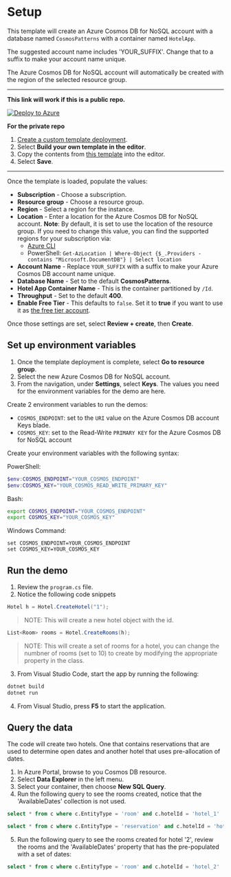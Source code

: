 # Setup

This template will create an Azure Cosmos DB for NoSQL account with a database named `CosmosPatterns` with a container named `HotelApp`.

The suggested account name includes 'YOUR_SUFFIX'. Change that to a suffix to make your account name unique.

The Azure Cosmos DB for NoSQL account will automatically be created with the region of the selected resource group.

---

**This link will work if this is a public repo.**

[![Deploy to Azure](https://aka.ms/deploytoazurebutton)](https://portal.azure.com/#create/Microsoft.Template/uri/https%3A%2F%2Fraw.githubusercontent.com%2Fsolliancenet%2Fcosmos-db-nosql-modeling%2Fmain%2FCosmos_Patterns_Preallocation%2Fsetup%2Fazuredeploy.json)

**For the private repo**

1. [Create a custom template deployment](https://portal.azure.com/#create/Microsoft.Template/).
2. Select **Build your own template in the editor**.
3. Copy the contents from [this template](azuredeploy.json) into the editor.
4. Select **Save**.

---

Once the template is loaded, populate the values:

- **Subscription** - Choose a subscription.
- **Resource group** - Choose a resource group.
- **Region** - Select a region for the instance.
- **Location** - Enter a location for the Azure Cosmos DB for NoSQL account. **Note**: By default, it is set to use the location of the resource group. If you need to change this value, you can find the supported regions for your subscription via:
  - [Azure CLI](https://learn.microsoft.com/cli/azure/account?view=azure-cli-latest#az-account-list-locations)
  - PowerShell: `Get-AzLocation | Where-Object {$_.Providers -contains "Microsoft.DocumentDB"} | Select location`
- **Account Name** - Replace `YOUR_SUFFIX` with a suffix to make your Azure Cosmos DB account name unique.
- **Database Name** - Set to the default **CosmosPatterns**.
- **Hotel App Container Name** - This is the container partitioned by `/Id`.
- **Throughput** - Set to the default **400**.
- **Enable Free Tier** - This defaults to `false`. Set it to **true** if you want to use it as [the free tier account](https://learn.microsoft.com/azure/cosmos-db/free-tier).

Once those settings are set, select **Review + create**, then **Create**.

## Set up environment variables

1. Once the template deployment is complete, select **Go to resource group**.
2. Select the new Azure Cosmos DB for NoSQL account.
3. From the navigation, under **Settings**, select **Keys**. The values you need for the environment variables for the demo are here.

Create 2 environment variables to run the demos:

- `COSMOS_ENDPOINT`: set to the `URI` value on the Azure Cosmos DB account Keys blade.
- `COSMOS_KEY`: set to the Read-Write `PRIMARY KEY` for the Azure Cosmos DB for NoSQL account

Create your environment variables with the following syntax:

PowerShell:

```powershell
$env:COSMOS_ENDPOINT="YOUR_COSMOS_ENDPOINT"
$env:COSMOS_KEY="YOUR_COSMOS_READ_WRITE_PRIMARY_KEY"
```

Bash:

```bash
export COSMOS_ENDPOINT="YOUR_COSMOS_ENDPOINT"
export COSMOS_KEY="YOUR_COSMOS_KEY"
```

Windows Command:

```text
set COSMOS_ENDPOINT=YOUR_COSMOS_ENDPOINT
set COSMOS_KEY=YOUR_COSMOS_KEY
```

## Run the demo

1. Review the `program.cs` file.
2. Notice the following code snippets

```csharp
Hotel h = Hotel.CreateHotel("1");
```

> NOTE: This will create a new hotel object with the id.

```csharp
List<Room> rooms = Hotel.CreateRooms(h);
```

> NOTE: This will create a set of rooms for a hotel, you can change the numbner of rooms (set to 10) to create by modifying the appropriate property in the class.

3. From Visual Studio Code, start the app by running the following:

  ```bash
  dotnet build
  dotnet run
  ```

4. From Visual Studio, press **F5** to start the application.

## Query the data

The code will create two hotels.  One that contains reservations that are used to determine open dates and another hotel that uses pre-allocation of dates.

1. In Azure Portal, browse to you Cosmos DB resource.
2. Select **Data Explorer** in the left menu.
3. Select your container, then choose **New SQL Query**.
4. Run the following query to see the rooms created, notice that the 'AvailableDates' collection is not used.

 ```sql
 select * from c where c.EntityType = 'room' and c.hotelId = 'hotel_1'
 ```

 ```sql
 select * from c where c.EntityType = 'reservation' and c.hotelId = 'hotel_1'
 ```

5. Run the following query to see the rooms created for hotel '2', review the rooms and the 'AvailableDates' property that has the pre-populated with a set of dates:

  ```sql
  select * from c where c.EntityType = 'room' and c.hotelId = 'hotel_2'
  ```